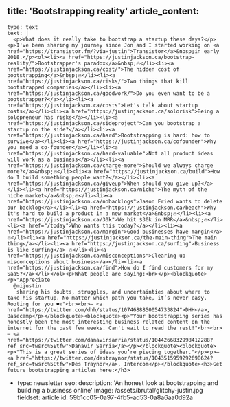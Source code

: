 title: 'Bootstrapping reality'
article_content:
  -
    type: text
    text: |
      <p>What does it really take to bootstrap a startup these days?</p><p>I've been sharing my journey since Jon and I started working on <a href="https://transistor.fm/?via=justin">Transistor</a>&nbsp;in early 2018.</p><ol><li><a href="https://justinjackson.ca/bootstrap-reality/">Bootstrapper's paradox</a>&nbsp;🔥</li><li><a href="https://justinjackson.ca/cost/">The hidden cost of bootstrapping</a>&nbsp;🔥</li><li><a href="https://justinjackson.ca/risks/">Two things that kill bootstrapped companies</a></li><li><a href="https://justinjackson.ca/goodwork/">Do you even want to be a bootstrapper?</a></li><li><a href="https://justinjackson.ca/costs">Let's talk about startup costs</a></li><li><a href="https://justinjackson.ca/solorisk">Being a solopreneur has risks</a></li><li><a href="https://justinjackson.ca/sideproject">Can you bootstrap a startup on the side?</a></li><li><a href="https://justinjackson.ca/hard">Bootstrapping is hard: how to survive</a></li><li><a href="https://justinjackson.ca/cofounder">Why you need a co-founder</a></li><li><a href="https://justinjackson.ca/hard-valuable">Not all product ideas will work as a business</a></li><li><a href="https://justinjackson.ca/charge-more">Should we always charge more?</a>&nbsp;🔥</li><li><a href="https://justinjackson.ca/build">How do I build something people want?</a></li><li><a href="https://justinjackson.ca/giveup">When should you give up?</a></li><li><a href="https://justinjackson.ca/niche">The myth of the niche market</a>&nbsp;🔥</li><li><a href="https://justinjackson.ca/nobacklogs">Jason Fried wants to delete our backlog</a></li><li><a href="https://justinjackson.ca/beach">Why it's hard to build a product in a new market</a>&nbsp;🔥</li><li><a href="https://justinjackson.ca/30k">We hit $30k in MRR</a>&nbsp;🔥</li><li><a href="/today">Who wants this today?</a></li><li><a href="https://justinjackson.ca/margin">Good businesses have margin</a> 🔥</li><li><a href="https://justinjackson.ca/the-main-thing">The main thing</a></li><li><a href="https://justinjackson.ca/surfing">Business is like surfing</a> 🔥</li><li><a href="https://justinjackson.ca/misconceptions">Clearing up misconceptions about business</a></li><li><a href="https://justinjackson.ca/find">How do I find customers for my SaaS?</a></li></ol><p>What people are saying:<br></p><blockquote><p>"Appreciate 
      @mijustin
       sharing his doubts, struggles, and uncertainties about where to take his startup. No matter which path you take, it’s never easy. Rooting for you ❤️✌️"<br><br>– <a href="https://twitter.com/dhh/status/1074688850054733824">DHH</a>, Basecamp</p></blockquote><blockquote><p>"Your bootstrapping series has honestly been the most interesting business related content on the internet for the past few weeks. Can't wait to read the rest!"<br><br>— <a href="https://twitter.com/danavirsarria/status/1044266832998412288?ref_src=twsrc%5Etfw">Danavir Sarria</a></p></blockquote><blockquote><p>"This is a great series of ideas you’re piecing together."</p><p>— <a href="https://twitter.com/destraynor/status/1043515959292698624?ref_src=twsrc%5Etfw">Des Traynor</a>, Intercom</p></blockquote><h3>Get future bootstrapping articles here:</h3>
  -
    type: newsletter
seo:
  description: 'An honest look at bootstrapping and building a business online'
  image: /assets/brutal/glitchy-justin.jpg
fieldset: article
id: 59b1cc05-0a97-4fb5-ad53-0a8a6aa0d92a
